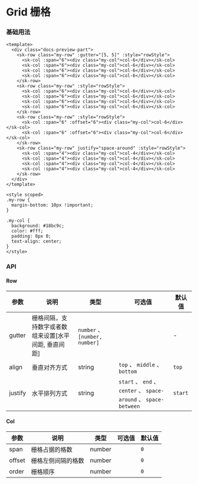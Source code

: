 # Grid 栅格

### 基础用法

<GridBasic />

```vue
<template>
  <div class="docs-preview-part">
    <sk-row class="my-row" :gutter="[5, 5]" :style="rowStyle">
      <sk-col :span="6"><div class="my-col">col-6</div></sk-col>
      <sk-col :span="6"><div class="my-col">col-6</div></sk-col>
      <sk-col :span="6"><div class="my-col">col-6</div></sk-col>
      <sk-col :span="6"><div class="my-col">col-6</div></sk-col>
    </sk-row>
    <sk-row class="my-row" :style="rowStyle">
      <sk-col :span="6"><div class="my-col">col-6</div></sk-col>
      <sk-col :span="6"><div class="my-col">col-6</div></sk-col>
      <sk-col :span="6"><div class="my-col">col-6</div></sk-col>
      <sk-col :span="6"><div class="my-col">col-6</div></sk-col>
    </sk-row>
    <sk-row class="my-row" :style="rowStyle">
      <sk-col :span="6" :offset="6"><div class="my-col">col-6</div></sk-col>
      <sk-col :span="6" :offset="6"><div class="my-col">col-6</div></sk-col>
    </sk-row>
    <sk-row class="my-row" justify="space-around" :style="rowStyle">
      <sk-col :span="4"><div class="my-col">col-4</div></sk-col>
      <sk-col :span="4"><div class="my-col">col-4</div></sk-col>
      <sk-col :span="4"><div class="my-col">col-4</div></sk-col>
      <sk-col :span="4"><div class="my-col">col-4</div></sk-col>
    </sk-row>
  </div>
</template>

<style scoped>
.my-row {
  margin-bottom: 10px !important;
}

.my-col {
  background: #18bc9c;
  color: #fff;
  padding: 8px 0;
  text-align: center;
}
</style>
```

### API

#### Row

| 参数    | 说明                                                 | 类型                           | 可选值                                                            | 默认值  |
| ------- | ---------------------------------------------------- | ------------------------------ | ----------------------------------------------------------------- | ------- |
| gutter  | 栅格间隔，支持数字或者数组来设置[水平间距, 垂直间距] | `number` 、 `[number, number]` |                                                                   | -       |
| align   | 垂直对齐方式                                         | string                         | `top` 、 `middle` 、`bottom`                                      | `top`   |
| justify | 水平排列方式                                         | string                         | `start` 、 `end` 、 `center` 、 `space-around` 、 `space-between` | `start` |

#### Col

| 参数   | 说明               | 类型   | 可选值 | 默认值 |
| ------ | ------------------ | ------ | ------ | ------ |
| span   | 栅格占据的格数     | number |        | `0`    |
| offset | 栅格左侧间隔的格数 | number |        | `0`    |
| order  | 栅格顺序           | number |        | `0`    |

